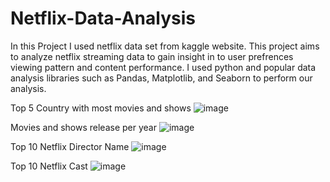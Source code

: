 # Netflix-Data-Analysis
In this Project I used netflix data set from kaggle website. This project aims to analyze netflix streaming data to gain insight in to user prefrences viewing pattern and content performance. I used python and popular data analysis  libraries such as Pandas, Matplotlib, and Seaborn to perform our analysis.

Top 5 Country with most movies and shows
![image](https://user-images.githubusercontent.com/129850080/232849362-bcd047a0-8744-4443-8955-aca58b4de832.png)

Movies and shows release per year
![image](https://user-images.githubusercontent.com/129850080/232850790-d5ff930e-2dc4-4c2e-b0da-07199928729b.png)

Top 10 Netflix Director Name 
![image](https://user-images.githubusercontent.com/129850080/232850959-ca95e49c-5725-4d9e-bcc1-99db3f12efff.png)

Top 10 Netflix Cast 
![image](https://user-images.githubusercontent.com/129850080/232851111-f6aa189e-a6d8-4040-8af8-9ee6d824aa9a.png)


